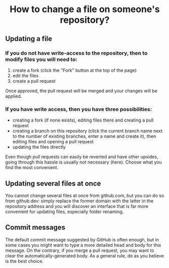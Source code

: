 <div align="center">

# How to change a file on someone's repository?

</div>

## Updating a file
### If you do not have write-access to the repository, then to modify files you will need to:
1) create a fork (click the "Fork" button at the top of the page)
2) edit the files
3) create a pull request

Once approved, the pull request will be merged and your changes will be applied.<br>

### If you have write access, then you have three possibilities:
* creating a fork (if none exists), editing files there and creating a pull request
* creating a branch on this repository (click the current branch name next to the number of existing branches, enter a name and create it), then editing files and opening a pull request
* updating the files directly

Even though pull requests can easily be reverted and have other upsides, going through this hassle is usually not necessary (here). Choose what you find the most convenient.

## Updating several files at once
You cannot change several files at once from github.com, but you can do so from github.dev: simply replace the former domain with the latter in the repository address and you will discover an interface that is far more convenient for updating files, especially folder renaming.

## Commit messages
The default commit message suggested by GitHub is often enough, but in some cases you might want to type a more detailed head and body for this message. On the contrary, if you merge a pull request, you may want to clear the automatically-generated body.
As a general rule, do as you believe is the best choice.
